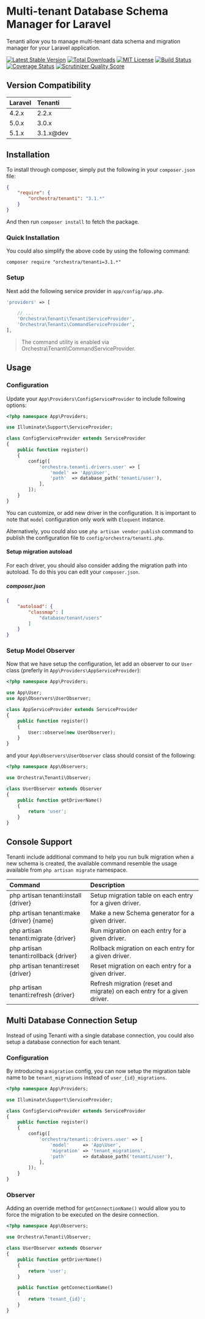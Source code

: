 Multi-tenant Database Schema Manager for Laravel
==============

Tenanti allow you to manage multi-tenant data schema and migration manager for your Laravel application.

[![Latest Stable Version](https://img.shields.io/github/release/orchestral/tenanti.svg?style=flat)](https://packagist.org/packages/orchestra/tenanti)
[![Total Downloads](https://img.shields.io/packagist/dt/orchestra/tenanti.svg?style=flat)](https://packagist.org/packages/orchestra/tenanti)
[![MIT License](https://img.shields.io/packagist/l/orchestra/tenanti.svg?style=flat)](https://packagist.org/packages/orchestra/tenanti)
[![Build Status](https://img.shields.io/travis/orchestral/tenanti/master.svg?style=flat)](https://travis-ci.org/orchestral/tenanti)
[![Coverage Status](https://img.shields.io/coveralls/orchestral/tenanti/master.svg?style=flat)](https://coveralls.io/r/orchestral/tenanti?branch=master)
[![Scrutinizer Quality Score](https://img.shields.io/scrutinizer/g/orchestral/tenanti/master.svg?style=flat)](https://scrutinizer-ci.com/g/orchestral/tenanti/)

## Version Compatibility

Laravel  | Tenanti
:--------|:---------
 4.2.x   | 2.2.x
 5.0.x   | 3.0.x
 5.1.x   | 3.1.x@dev

## Installation

To install through composer, simply put the following in your `composer.json` file:

```json
{
	"require": {
		"orchestra/tenanti": "3.1.*"
	}
}
```

And then run `composer install` to fetch the package.

### Quick Installation

You could also simplify the above code by using the following command:

```
composer require "orchestra/tenanti=3.1.*"
```

### Setup

Next add the following service provider in `app/config/app.php`.

```php
'providers' => [

	// ...
	'Orchestra\Tenanti\TenantiServiceProvider',
	'Orchestra\Tenanti\CommandServiceProvider',
],
```

> The command utility is enabled via Orchestra\Tenanti\CommandServiceProvider.

## Usage

### Configuration

Update your `App\Providers\ConfigServiceProvider` to include following options:

```php
<?php namespace App\Providers;

use Illuminate\Support\ServiceProvider;

class ConfigServiceProvider extends ServiceProvider
{
	public function register()
	{
		config([
			'orchestra.tenanti.drivers.user' => [
				'model' => 'App\User',
				'path'  => database_path('tenanti/user'),
			],
		]);
	}
}
```

You can customize, or add new driver in the configuration. It is important to note that `model` configuration only work with `Eloquent` instance.

Alternatively, you could also use `php artisan vendor:publish` command to publish the configuration file to `config/orchestra/tenanti.php`.

#### Setup migration autoload

For each driver, you should also consider adding the migration path into autoload. To do this you can edit your `composer.json`.

##### composer.json

```json
{
	"autoload": {
		"classmap": [
			"database/tenant/users"
		]
	}
}
```

### Setup Model Observer

Now that we have setup the configuration, let add an observer to our `User` class (preferly in `App\Providers\AppServiceProvider`):

```php
<?php namespace App\Providers;

use App\User;
use App\Observers\UserObserver;

class AppServiceProvider extends ServiceProvider
{
	public function register()
	{
		User::observe(new UserObserver);
	}
}
```

and your `App\Observers\UserObserver` class should consist of the following:

```php
<?php namespace App\Observers;

use Orchestra\Tenanti\Observer;

class UserObserver extends Observer
{
	public function getDriverName()
	{
		return 'user';
	}
}
```

## Console Support

Tenanti include additional command to help you run bulk migration when a new schema is created, the available command resemble the usage available from `php artisan migrate` namespace.

Command                                    | Description
:------------------------------------------|:---------------------
 php artisan tenanti:install {driver}      | Setup migration table on each entry for a given driver.
 php artisan tenanti:make {driver} {name}  | Make a new Schema generator for a given driver.
 php artisan tenanti:migrate {driver}      | Run migration on each entry for a given driver.
 php artisan tenanti:rollback {driver}     | Rollback migration on each entry for a given driver.
 php artisan tenanti:reset {driver}        | Reset migration on each entry for a given driver.
 php artisan tenanti:refresh {driver}      | Refresh migration (reset and migrate) on each entry for a given driver.

## Multi Database Connection Setup

Instead of using Tenanti with a single database connection, you could also setup a database connection for each tenant.

### Configuration

By introducing a `migration` config, you can now setup the migration table name to be `tenant_migrations` instead of `user_{id}_migrations`.

```php
<?php namespace App\Providers;

use Illuminate\Support\ServiceProvider;

class ConfigServiceProvider extends ServiceProvider
{
    public function register()
    {
        config([
            'orchestra/tenanti::drivers.user' => [
                'model'     => 'App\User',
                'migration' => 'tenant_migrations',
                'path'      => database_path('tenanti/user'),
            ],
        ]);
    }
}
```

### Observer

Adding an override method for `getConnectionName()` would allow you to force the migration to be executed on the desire connection.

```php
<?php namespace App\Observers;

use Orchestra\Tenanti\Observer;

class UserObserver extends Observer
{
	public function getDriverName()
	{
		return 'user';
	}

	public function getConnectionName()
	{
		return 'tenant_{id}';
	}
}
```
